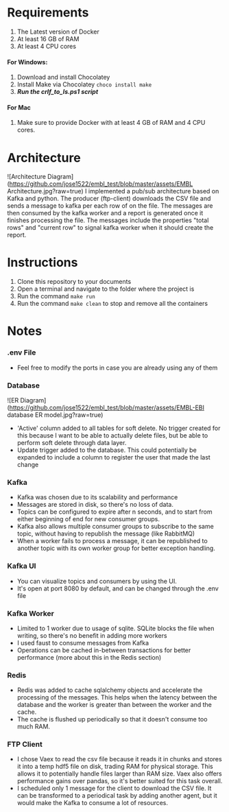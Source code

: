 # Requirements
1. The Latest version of Docker
1. At least 16 GB of RAM
1. At least 4 CPU cores

#### For Windows:
1. Download and install Chocolatey
1. Install Make via Chocolatey `choco install make`
1. ***Run the crlf_to_ls.ps1 script***

#### For Mac
1. Make sure to provide Docker with at least 4 GB of RAM and 4 CPU cores.

# Architecture
![Architecture Diagram](https://github.com/jose1522/embl_test/blob/master/assets/EMBL Architecture.jpg?raw=true)
I implemented a pub/sub architecture based on Kafka and python. The producer (ftp-client) downloads the CSV file and
sends a message to kafka per each row of on the file. The messages are then consumed by the kafka worker and a report is 
generated once it finishes processing the file. The messages include the properties "total rows" and "current row" to
signal kafka worker when it should create the report.

# Instructions
1. Clone this repository to your documents
1. Open a terminal and navigate to the folder where the project is
1. Run the command `make run`
1. Run the command `make clean` to stop and remove all the containers

# Notes

### .env File
- Feel free to modify the ports in case you are already using any of them

### Database
![ER Diagram](https://github.com/jose1522/embl_test/blob/master/assets/EMBL-EBI database ER model.jpg?raw=true)
- 'Active' column added to all tables for soft delete. No trigger created for this because I want to be able to actually 
  delete files, but be able to perform soft delete through data layer.
- Update trigger added to the database. This could potentially be expanded to include a column to register the user that
made the last change

### Kafka
- Kafka was chosen due to its scalability and performance
- Messages are stored in disk, so there's no loss of data.
- Topics can be configured to expire after n seconds, and to start from either beginning of end for new consumer groups.
- Kafka also allows multiple consumer groups to subscribe to the same topic, without having to republish the message
  (like RabbitMQ)
- When a worker fails to process a message, it can be republished to another topic with its own worker group for better 
  exception handling.
  
### Kafka UI
- You can visualize topics and consumers by using the UI. 
- It's open at port 8080 by default, and can be changed through the .env file

### Kafka Worker
- Limited to 1 worker due to usage of sqlite. SQLite blocks the file when writing, so there's no benefit in adding more
  workers
- I used faust to consume messages from Kafka
- Operations can be cached in-between transactions for better performance (more about this in the Redis section)
  
### Redis
- Redis was added to cache sqlalchemy objects and accelerate the processing of the messages. This helps when the latency
  between the database and the worker is greater than between the worker and the cache.
- The cache is flushed up periodically so that it doesn't consume too much RAM.

### FTP Client
- I chose Vaex to read the csv file because it reads it in chunks and stores it into a temp hdf5 file on disk, trading
  RAM for physical storage. This allows it to potentially handle files larger than RAM size. Vaex also offers performance 
  gains over pandas, so it's better suited for this task overall. 
- I scheduled only 1 message for the client to download the CSV file. It can be transformed to a periodical task by adding 
  another agent, but it would make the Kafka to consume a lot of resources.
